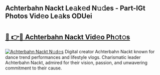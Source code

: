 ## Achterbahn Nackt Le𝚊k𝚎d N𝚞𝚍es - Part-IGt Photos Vid𝚎o Le𝚊ks ODUei

# <h2><a href="http://fbau67i.evod.top/?m=Achterbahn+Nackt">🔗 👉🔴 Achterbahn Nackt Vid𝚎o Ph𝚘t𝚘s</a></h2>

[![Achterbahn Nackt N𝚞d𝚎s](https://i.imgur.com/8V9OHl7.gif)](http://fbau67i.evod.top/?m=Achterbahn+Nackt)
Digital creator Achterbahn Nackt known for dance trend performances and lifestyle vlogs. Charismatic leader Achterbahn Nackt, admired for their vision, passion, and unwavering commitment to their cause. 
